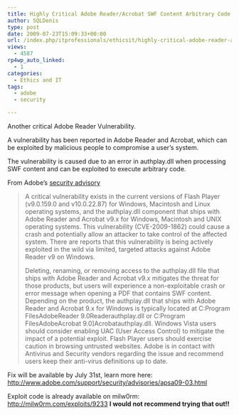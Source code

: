```yaml
---
title: Highly Critical Adobe Reader/Acrobat SWF Content Arbitrary Code Execution Vulnerability
author: SQLDenis
type: post
date: 2009-07-23T15:09:33+00:00
url: /index.php/itprofessionals/ethicsit/highly-critical-adobe-reader-acrobat-swf/
views:
  - 4587
rp4wp_auto_linked:
  - 1
categories:
  - Ethics and IT
tags:
  - adobe
  - security

---
```

Another critical Adobe Reader Vulnerability.

A vulnerability has been reported in Adobe Reader and Acrobat, which can be exploited by malicious people to compromise a user&#8217;s system.

The vulnerability is caused due to an error in authplay.dll when processing SWF content and can be exploited to execute arbitrary code.

From Adobe&#8217;s [security advisory][1] 

> A critical vulnerability exists in the current versions of Flash Player (v9.0.159.0 and v10.0.22.87) for Windows, Macintosh and Linux operating systems, and the authplay.dll component that ships with Adobe Reader and Acrobat v9.x for Windows, Macintosh and UNIX operating systems. This vulnerability (CVE-2009-1862) could cause a crash and potentially allow an attacker to take control of the affected system. There are reports that this vulnerability is being actively exploited in the wild via limited, targeted attacks against Adobe Reader v9 on Windows.
> 
> Deleting, renaming, or removing access to the authplay.dll file that ships with Adobe Reader and Acrobat v9.x mitigates the threat for those products, but users will experience a non-exploitable crash or error message when opening a PDF that contains SWF content. Depending on the product, the authplay.dll that ships with Adobe Reader and Acrobat 9.x for Windows is typically located at C:Program FilesAdobeReader 9.0Readerauthplay.dll or C:Program FilesAdobeAcrobat 9.0]Acrobatauthplay.dll. Windows Vista users should consider enabling UAC (User Access Control) to mitigate the impact of a potential exploit. Flash Player users should exercise caution in browsing untrusted websites. Adobe is in contact with Antivirus and Security vendors regarding the issue and recommend users keep their anti-virus definitions up to date.

Fix will be available by July 31st, learn more here: http://www.adobe.com/support/security/advisories/apsa09-03.html

Exploit code is already available on milw0rm: http://milw0rm.com/exploits/9233 **I would not recommend trying that out!!**

 [1]: http://www.adobe.com/support/security/advisories/apsa09-03.html